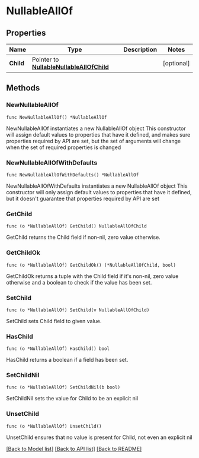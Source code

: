 # NullableAllOf

## Properties

Name | Type | Description | Notes
------------ | ------------- | ------------- | -------------
**Child** | Pointer to [**NullableNullableAllOfChild**](NullableAllOfChild.md) |  | [optional] 

## Methods

### NewNullableAllOf

`func NewNullableAllOf() *NullableAllOf`

NewNullableAllOf instantiates a new NullableAllOf object
This constructor will assign default values to properties that have it defined,
and makes sure properties required by API are set, but the set of arguments
will change when the set of required properties is changed

### NewNullableAllOfWithDefaults

`func NewNullableAllOfWithDefaults() *NullableAllOf`

NewNullableAllOfWithDefaults instantiates a new NullableAllOf object
This constructor will only assign default values to properties that have it defined,
but it doesn't guarantee that properties required by API are set

### GetChild

`func (o *NullableAllOf) GetChild() NullableAllOfChild`

GetChild returns the Child field if non-nil, zero value otherwise.

### GetChildOk

`func (o *NullableAllOf) GetChildOk() (*NullableAllOfChild, bool)`

GetChildOk returns a tuple with the Child field if it's non-nil, zero value otherwise
and a boolean to check if the value has been set.

### SetChild

`func (o *NullableAllOf) SetChild(v NullableAllOfChild)`

SetChild sets Child field to given value.

### HasChild

`func (o *NullableAllOf) HasChild() bool`

HasChild returns a boolean if a field has been set.

### SetChildNil

`func (o *NullableAllOf) SetChildNil(b bool)`

 SetChildNil sets the value for Child to be an explicit nil

### UnsetChild
`func (o *NullableAllOf) UnsetChild()`

UnsetChild ensures that no value is present for Child, not even an explicit nil

[[Back to Model list]](../README.md#documentation-for-models) [[Back to API list]](../README.md#documentation-for-api-endpoints) [[Back to README]](../README.md)


